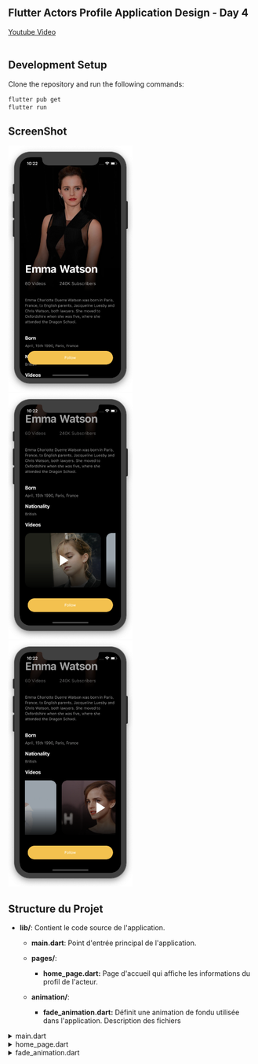## Flutter Actors Profile Application Design - Day 4


[Youtube Video](https://youtu.be/3scHvCgi9iY)
<br><br>

## Development Setup
Clone the repository and run the following commands:
```
flutter pub get
flutter run
```

## ScreenShot

<img src="screenshot/one.png" height="500em" /><img src="screenshot/two.png" height="500em" /><img src="screenshot/three.png" height="500em" />



## Structure du Projet
- **lib/**: Contient le code source de l'application.

    - **main.dart**: Point d'entrée principal de l'application.

    - **pages/**:
        - **home_page.dart:** Page d'accueil qui affiche les informations du profil de l'acteur.

    - **animation/**:
        - **fade_animation.dart:** Définit une animation de fondu utilisée dans l'application.
    Description des fichiers
    
<details>
<summary> main.dart</summary>
Ce fichier est le point d'entrée principal de l'application Flutter.
Il contient la fonction main() qui appelle la méthode runApp() pour lancer l'application.
La classe MyApp étend StatelessWidget et retourne un MaterialApp avec HomePage comme écran principal.
</details>

<details>
<summary> home_page.dart </summary>

Ce fichier contient la classe HomePage qui affiche les détails du profil de l'acteur.
- **Classe HomePage**:
    La classe HomePage étend StatefulWidget et crée l'état avec _HomePageState.

- **Classe _HomePageState**:
    Définit l'interface utilisateur pour la page d'accueil en utilisant un Scaffold avec une SliverAppBar et une SliverList.
- **SliverAppBar**:
    Affiche une image de fond de l'acteur avec un gradient en superposition.
    Affiche le nom de l'acteur et quelques statistiques (vidéos et abonnés) avec l'animation de fondu.
- **SliverList**:
    Affiche des informations détaillées sur l'acteur, y compris sa biographie, sa date de naissance, sa nationalité et une liste de vidéos.
- **Méthode makeVideo**:
    Crée un widget pour afficher une vidéo avec une image de fond et un bouton de lecture en superposition.
</details>

<details>
<summary> fade_animation.dart </summary>

Ce fichier définit la classe FadeAnimation utilisée pour appliquer des animations de fondu à différents widgets.

**Classe FadeAnimation:**
La classe FadeAnimation étend StatelessWidget et prend deux paramètres : delay et child.
Utilise la bibliothèque `simple_animations` pour créer une animation de fondu avec un décalage.

**Méthode build:**
Définit un MovieTween pour l'animation de l'opacité et de la translation.
Utilise PlayAnimationBuilder pour animer le widget enfant avec les effets définis.
</details>
